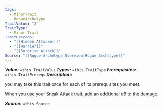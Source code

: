 ```yaml
---
tags:
  - MinorTrait
  - RogueArchetype
TraitValue: "2"
TraitType:
  - Minor Trait
TraitPrereqs:
  - "[[Hidden Attacker]]"
  - "[[Harrier]]"
  - "[[Surprise Attack]]"
Source: "[[Rogue Archetype Overview|Rogue Archetype]]"
---
```

***Value:*** `=this.TraitValue`
***Types:*** `=this.TraitType`
***Prerequisites:*** `=this.TraitPrereqs`
***Description:***

you may take this trait once for each of its prerequisites you meet.

When you use your Sneak Attack trait, add an additional d6 to the damage.

***Source:*** `=this.Source`